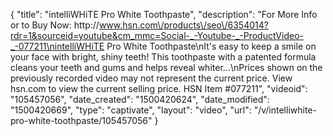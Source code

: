 {
    "title": "intelliWHiTE Pro White Toothpaste",
    "description": "For More Info or to Buy Now: http:\/\/www.hsn.com\/products\/seo\/6354014?rdr=1&sourceid=youtube&cm_mmc=Social-_-Youtube-_-ProductVideo-_-077211\nintelliWHiTE Pro White Toothpaste\nIt's easy to keep a smile on your face with bright, shiny teeth!  This toothpaste with a patented formula cleans your teeth and gums and helps reveal whiter...\nPrices shown on the previously recorded video may not represent the current price.  View hsn.com to view the current selling price. HSN Item #077211",
    "videoid": "105457056",
    "date_created": "1500420624",
    "date_modified": "1500420669",
    "type": "captivate",
    "layout": "video",
    "url": "\/v\/intelliwhite-pro-white-toothpaste\/105457056"
}